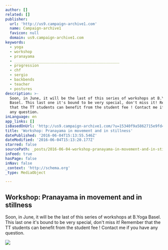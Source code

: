 ```yaml
---
author: []
related: []
publisher:
  url: 'http://us9.campaign-archive1.com'
  name: Campaign-archive1
  favicon: null
  domain: us9.campaign-archive1.com
keywords:
  - yoga
  - workshop
  - pranayama
  - _______________________________________________
  - progression
  - chf
  - sergio
  - backbends
  - teacher
  - postures
description: >-
  Soon, in June, it will be the last of this series of workshops at B.Yoga
  Basel. This last one it's bound to be very special, don't miss it! Remember
  that the TT students can benefit from the student fee ! Contact me if you have
  any question.
inLanguage: en
app_links: []
isBasedOnUrl: 'http://us9.campaign-archive1.com/?u=15340f9a5862715e9fd4318dd&id=6c71309271'
title: 'Workshop: Pranayama in movement and in stillness'
datePublished: '2016-06-04T15:13:55.546Z'
dateModified: '2016-06-04T15:13:20.177Z'
starred: false
sourcePath: _posts/2016-06-04-workshop-pranayama-in-movement-and-in-stillness.md
inFeed: true
hasPage: false
inNav: false
_context: 'http://schema.org'
_type: MediaObject

---
```

<article style=""><h1>Workshop: Pranayama in movement and in stillness</h1><p>Soon, in June, it will be the last of this series of workshops at B.Yoga Basel. This last one it's bound to be very special, don't miss it! Remember that the TT students can benefit from the student fee ! Contact me if you have any question.</p><img src="https://gallery.mailchimp.com/15340f9a5862715e9fd4318dd/images/f9184815-abdb-4aad-a99c-4e373fcf81f1.jpg" /></article>